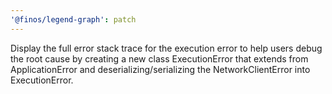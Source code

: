 ```yaml
---
'@finos/legend-graph': patch
---
```


Display the full error stack trace for the execution error to help users debug the root cause by creating a new class ExecutionError that extends from ApplicationError and deserializing/serializing the NetworkClientError into ExecutionError.
